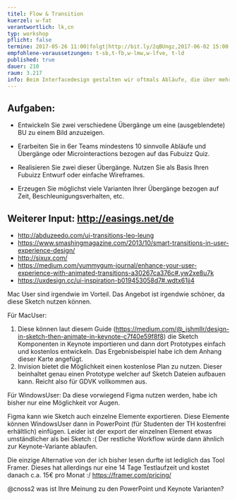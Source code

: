 ```yaml
---
titel: Flow & Transition
kuerzel: w-fat
verantwortlich: lk,cn
typ: workshop
pflicht: false
termine: 2017-05-26 11:00|folgt|http://bit.ly/2qBUngz,2017-06-02 15:00, 2017-06-02 11:00
empfohlene-voraussetzungen: t-sb,t-fb,w-lmw,w-lfve, t-ld
published: true
dauer: 210
raum: 3.217
info: Beim Interfacedesign gestalten wir oftmals Abläufe, die über mehrere Screens gehen. Was gibt es hier zu beachten?
---
```



## Aufgaben:

- Entwickeln Sie zwei verschiedene Übergänge um eine (ausgeblendete) BU zu einem Bild anzuzeigen.

- Erarbeiten Sie in 6er Teams mindestens 10 sinnvolle Abläufe und Übergänge oder Microinteractions bezogen auf das Fubuizz Quiz.

- Realisieren Sie zwei dieser Übergänge. Nutzen Sie als Basis Ihren Fubuizz Entwurf oder einfache Wireframes.

- Erzeugen Sie möglichst viele Varianten Ihrer Übergänge bezogen auf Zeit, Beschleunigungsverhalten, etc.

## Weiterer Input: http://easings.net/de
- http://abduzeedo.com/ui-transitions-leo-leung
- https://www.smashingmagazine.com/2013/10/smart-transitions-in-user-experience-design/
- http://sixux.com/
- https://medium.com/yummygum-journal/enhance-your-user-experience-with-animated-transitions-a30267ca376c#.yw2xe8u7k
- https://uxdesign.cc/ui-inspiration-b019453058d7#.wdtx61jj4

Mac User sind irgendwie im Vorteil. Das Angebot ist irgendwie schöner, da diese Sketch nutzen können.

Für MacUser:
1. Diese können laut diesem Guide (https://medium.com/@_jshmllr/design-in-sketch-then-animate-in-keynote-c7f40e59f8f8) die Sketch Komponenten in Keynote importieren und dann dort Prototypes einfach und kostenlos entwickeln. Das Ergebnisbeispiel habe ich dem Anhang dieser Karte angefügt.
2. Invision bietet die Möglichkeit einen kostenlose Plan zu nutzen. Dieser beinhaltet genau einen Prototype welcher auf Sketch Dateien aufbauen kann. Reicht also für GDVK vollkommen aus.

Für WindowsUser:
Da diese vorwiegend Figma nutzen werden, habe ich bisher nur eine Möglichkeit vor Augen.

Figma kann wie Sketch auch einzelne Elemente exportieren. Diese Elemente können WindowsUser dann in PowerPoint (für Studenten der TH kostenfrei erhältlich) einfügen. Leider ist der export der einzelnen Element etwas umständlicher als bei Sketch :(
Der restliche Workflow würde dann ähnlich zur Keynote-Variante ablaufen.

Die einzige Alternative von der ich bisher lesen durfte ist lediglich das Tool Framer. Dieses hat allerdings nur eine 14 Tage Testlaufzeit und kostet danach c.a. 15€ pro Monat :/
https://framer.com/pricing/

@cnoss2 was ist Ihre Meinung zu den PowerPoint und Keynote Varianten?